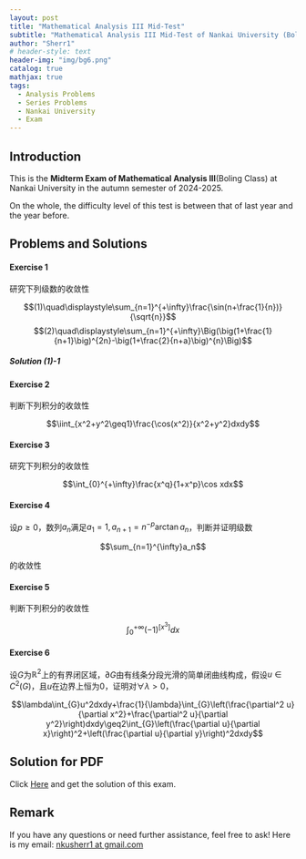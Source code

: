 ```yaml
---
layout: post
title: "Mathematical Analysis III Mid-Test"
subtitle: "Mathematical Analysis III Mid-Test of Nankai University (Boling Version)"
author: "Sherr1"
# header-style: text
header-img: "img/bg6.png"
catalog: true
mathjax: true
tags:
  - Analysis Problems
  - Series Problems
  - Nankai University
  - Exam
---
```


## Introduction
This is the **Midterm Exam of Mathematical Analysis III**(Boling Class) at Nankai University in the autumn semester of 2024-2025.

On the whole, the difficulty level of this test is between that of last year and the year before.
## Problems and Solutions
#### Exercise 1
研究下列级数的收敛性

$$(1)\quad\displaystyle\sum_{n=1}^{+\infty}\frac{\sin(n+\frac{1}{n})}{\sqrt{n}}$$ $$(2)\quad\displaystyle\sum_{n=1}^{+\infty}\Big(\big(1+\frac{1}{n+1}\big)^{2n}-\big(1+\frac{2}{n+a}\big)^{n}\Big)$$

##### Solution (1)-1

#### Exercise 2
判断下列积分的收敛性

$$\iint_{x^2+y^2\geq1}\frac{\cos(x^2)}{x^2+y^2}dxdy$$

#### Exercise 3
研究下列积分的收敛性

$$\int_{0}^{+\infty}\frac{x^q}{1+x^p}\cos xdx$$

#### Exercise 4
设$p\geq0$，数列$a_n$满足$a_1=1,a_{n+1}=n^{-p}\arctan a_n$，判断并证明级数

$$\sum_{n=1}^{\infty}a_n$$

的收敛性

#### Exercise 5
判断下列积分的收敛性

$$\int_{0}^{+\infty}(-1)^{\left[x^3\right]}dx$$

#### Exercise 6
设$G$为$\mathbb{R}^2$上的有界闭区域，$\partial G$由有线条分段光滑的简单闭曲线构成，假设$u\in C^2(G)$，且$u$在边界上恒为$0$，证明对$\forall\lambda\gt0$，

$$\lambda\int_{G}u^2dxdy+\frac{1}{\lambda}\int_{G}\left(\frac{\partial^2 u}{\partial x^2}+\frac{\partial^2 u}{\partial y^2}\right)dxdy\geq2\int_{G}\left(\frac{\partial u}{\partial x}\right)^2+\left(\frac{\partial u}{\partial y}\right)^2dxdy$$

## Solution for PDF
Click [Here](/files/Exam/Exam2024Fall-NKU-Analysis-Mid-Exam-Solution.pdf) and get the solution of this exam.
## Remark
If you have any questions or need further assistance, feel free to ask! Here is my email: [nkusherr1 at gmail.com](mailto:nkusherr1@gmail.com)
